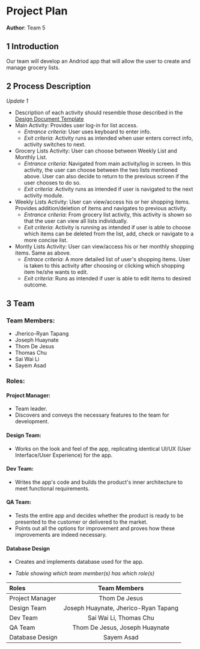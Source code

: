 # Project Plan

**Author**: Team 5

## 1 Introduction

 Our team will develop an Andriod app that will allow the user to create and manage grocery lists.

## 2 Process Description

*Update 1*
- Description of each activity should resemble those described in the [Design Document Template](https://github.com/qc-se-spring2018/370Spring18Team5/blob/master/GroupProject/Design-Team/DesignDocumentTemplate.md)
- Main Activity: Provides user log-in for list access.
	- *Entrance criteria*: User uses keyboard to enter info.
	- *Exit criteria*: Activity runs as intended when user enters correct info, activity switches to next.
- Grocery Lists Activity: User can choose between Weekly List and Monthly List.
	- *Entrance criteria*: Navigated from main activity/log in screen. In this activity, the user can choose between the two lists mentioned above. User can also decide to return to the previous screen if the user chooses to do so.
	- *Exit criteria*: Activity runs as intended if user is navigated to the next activity module.
- Weekly Lists Activity: User can view/access his or her shopping items. Provides addition/deletion of items and navigates to previous activity.
	- *Entrance criteria*: From grocery list activity, this activity is shown so that the user can view all lists individually.
	- *Exit criteria*: Activity is running as intended if user is able to choose which items can be deleted from the list, add, check or navigate to a more concise list.
- Montly Lists Activity:  User can view/access his or her monthly shopping items. Same as above.
	- *Entrace criteria*:  A more detailed list of user's shopping items.  User is taken to this activity after choosing or clicking which shopping item he/she wants to edit.
	- *Exit criteria*:  Runs as intended if user is able to edit items to desired outcome.

## 3 Team

### Team Members:

- Jherico-Ryan Tapang
- Joseph Huaynate
- Thom De Jesus
- Thomas Chu
- Sai Wai Li
- Sayem Asad

### Roles:

#### Project Manager:

- Team leader.
- Discovers and conveys the necessary features to the team for development.

#### Design Team:
   
- Works on the look and feel of the app, replicating identical UI/UX (User Interface/User Experience) for the app.

#### Dev Team:
- Writes the app's code and builds the product's inner architecture to meet functional requirements.

#### QA Team:

- Tests the entire app and decides whether the product is ready to be presented to the customer or delivered to the market.
- Points out all the options for improvement and proves how these improvements are indeed necessary.

#### Database Design
- Creates and implements database used for the app.

- *Table showing which team member(s) has which role(s)*

Roles | Team Members
:-- | :--: |
Project Manager | Thom De Jesus
Design Team | Joseph Huaynate, Jherico-Ryan Tapang
Dev Team | Sai Wai Li, Thomas Chu
QA Team | Thom De Jesus, Joseph Huaynate
Database Design | Sayem Asad
